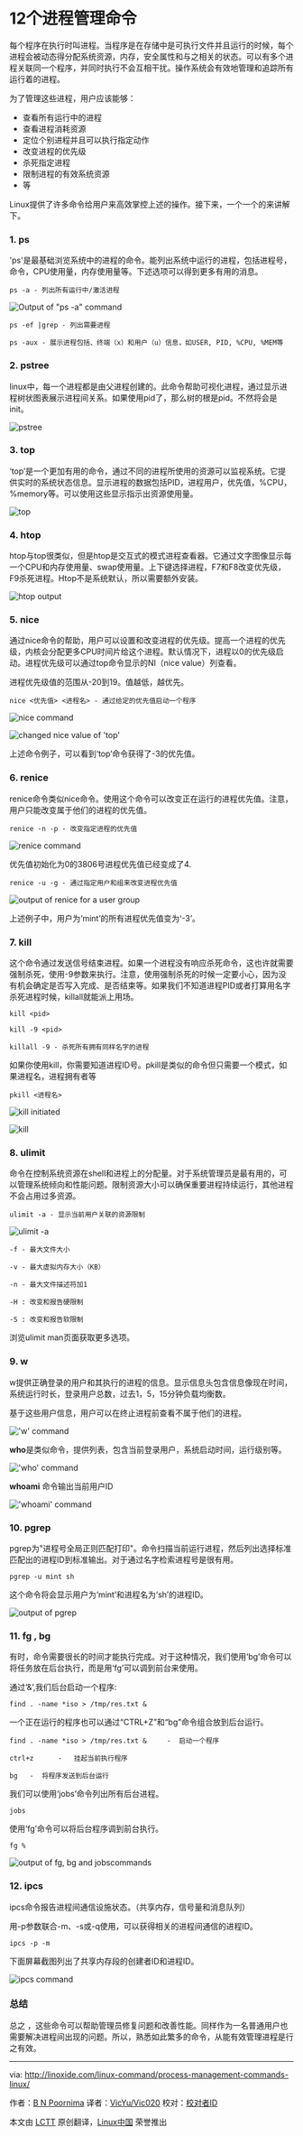 12个进程管理命令
================================================================================
每个程序在执行时叫进程。当程序是在存储中是可执行文件并且运行的时候，每个进程会被动态得分配系统资源，内存，安全属性和与之相关的状态。可以有多个进程关联同一个程序，并同时执行不会互相干扰。操作系统会有效地管理和追踪所有运行着的进程。

为了管理这些进程，用户应该能够：

- 查看所有运行中的进程
- 查看进程消耗资源
- 定位个别进程并且可以执行指定动作
- 改变进程的优先级
- 杀死指定进程
- 限制进程的有效系统资源
- 等

Linux提供了许多命令给用户来高效掌控上述的操作。接下来，一个一个的来讲解下。

### 1. ps ###

'ps'是最基础浏览系统中的进程的命令。能列出系统中运行的进程，包括进程号，命令，CPU使用量，内存使用量等。下述选项可以得到更多有用的消息。

    ps -a - 列出所有运行中/激活进程

![Output of "ps -a" command](http://blog.linoxide.com/wp-content/uploads/2015/02/ps-a2.png)

    ps -ef |grep - 列出需要进程

    ps -aux - 展示进程包括、终端（x）和用户（u）信息，如USER, PID, %CPU, %MEM等

### 2. pstree ###

linux中，每一个进程都是由父进程创建的。此命令帮助可视化进程，通过显示进程树状图表展示进程间关系。如果使用pid了，那么树的根是pid。不然将会是init。

![pstree](http://blog.linoxide.com/wp-content/uploads/2015/02/pstree.png)

### 3. top ###

‘top’是一个更加有用的命令，通过不同的进程所使用的资源可以监视系统。它提供实时的系统状态信息。显示进程的数据包括PID，进程用户，优先值，%CPU，%memory等。可以使用这些显示指示出资源使用量。

![top](http://blog.linoxide.com/wp-content/uploads/2015/02/top.png)

### 4. htop ###

htop与top很类似，但是htop是交互式的模式进程查看器。它通过文字图像显示每一个CPU和内存使用量、swap使用量。上下键选择进程，F7和F8改变优先级，F9杀死进程。Htop不是系统默认，所以需要额外安装。

![htop output](http://blog.linoxide.com/wp-content/uploads/2015/03/htop1.png)

### 5. nice ###

通过nice命令的帮助，用户可以设置和改变进程的优先级。提高一个进程的优先级，内核会分配更多CPU时间片给这个进程。默认情况下，进程以0的优先级启动。进程优先级可以通过top命令显示的NI（nice value）列查看。

进程优先级值的范围从-20到19。值越低，越优先。

    nice <优先值> <进程名> - 通过给定的优先值启动一个程序

![nice command](http://blog.linoxide.com/wp-content/uploads/2015/02/nice-cmd.png)

![changed nice value of 'top'](http://blog.linoxide.com/wp-content/uploads/2015/02/top-nice.png)

上述命令例子，可以看到‘top’命令获得了-3的优先值。

### 6. renice ###

renice命令类似nice命令。使用这个命令可以改变正在运行的进程优先值。注意，用户只能改变属于他们的进程的优先值。

    renice -n -p - 改变指定进程的优先值

![renice command](http://blog.linoxide.com/wp-content/uploads/2015/02/renice2.png)

优先值初始化为0的3806号进程优先值已经变成了4.

    renice -u -g - 通过指定用户和组来改变进程优先值

![output of renice for a user group](http://blog.linoxide.com/wp-content/uploads/2015/02/renice1.png)

上述例子中，用户为‘mint’的所有进程优先值变为‘-3’。

### 7. kill ###

这个命令通过发送信号结束进程。如果一个进程没有响应杀死命令，这也许就需要强制杀死，使用-9参数来执行。注意，使用强制杀死的时候一定要小心，因为没有机会确定是否写入完成、是否结束等。如果我们不知道进程PID或者打算用名字杀死进程时候，killall就能派上用场。

    kill <pid>

    kill -9 <pid>

    killall -9 - 杀死所有拥有同样名字的进程

如果你使用kill，你需要知道进程ID号。pkill是类似的命令但只需要一个模式，如果进程名，进程拥有者等

    pkill <进程名>

![kill initiated](http://blog.linoxide.com/wp-content/uploads/2015/02/kill-initiated.png)

![kill](http://blog.linoxide.com/wp-content/uploads/2015/02/kill.png)

### 8. ulimit ###

命令在控制系统资源在shell和进程上的分配量。对于系统管理员是最有用的，可以管理系统倾向和性能问题。限制资源大小可以确保重要进程持续运行，其他进程不会占用过多资源。

    ulimit -a - 显示当前用户关联的资源限制

![ulimit -a](http://blog.linoxide.com/wp-content/uploads/2015/02/ulimit-a.png)

    -f - 最大文件大小

    -v - 最大虚拟内存大小（KB）

    -n - 最大文件描述符加1

    -H : 改变和报告硬限制

    -S : 改变和报告软限制

浏览ulimit man页面获取更多选项。

### 9. w ###

w提供正确登录的用户和其执行的进程的信息。显示信息头包含信息像现在时间，系统运行时长，登录用户总数，过去1，5，15分钟负载均衡数。

基于这些用户信息，用户可以在终止进程前查看不属于他们的进程。

!['w' command](http://blog.linoxide.com/wp-content/uploads/2015/02/w.png)

**who**是类似命令，提供列表，包含当前登录用户，系统启动时间，运行级别等。

!['who' command](http://blog.linoxide.com/wp-content/uploads/2015/02/who.png)

**whoami** 命令输出当前用户ID

!['whoami' command](http://blog.linoxide.com/wp-content/uploads/2015/02/whoami.png)

### 10. pgrep ###

pgrep为"进程号全局正则匹配打印"。命令扫描当前运行进程，然后列出选择标准匹配出的进程ID到标准输出。对于通过名字检索进程号是很有用。

    pgrep -u mint sh

这个命令将会显示用户为‘mint’和进程名为‘sh’的进程ID。

![output of pgrep](http://blog.linoxide.com/wp-content/uploads/2015/03/pgrep.png)

### 11. fg , bg ###

有时，命令需要很长的时间才能执行完成。对于这种情况，我们使用‘bg’命令可以将任务放在后台执行，而是用‘fg’可以调到前台来使用。

通过‘&’,我们后台启动一个程序:

    find . -name *iso > /tmp/res.txt &

一个正在运行的程序也可以通过“CTRL+Z”和“bg”命令组合放到后台运行。

    find . -name *iso > /tmp/res.txt &     -  启动一个程序

    ctrl+z      -   挂起当前执行程序

    bg   -  将程序发送到后台运行

我们可以使用‘jobs’命令列出所有后台进程。

    jobs

使用‘fg’命令可以将后台程序调到前台执行。

    fg %

![output of fg, bg and jobscommands](http://blog.linoxide.com/wp-content/uploads/2015/03/fg-bg-jobs.png)

### 12. ipcs ###

ipcs命令报告进程间通信设施状态。（共享内存，信号量和消息队列）

用-p参数联合-m、-s或-q使用，可以获得相关的进程间通信的进程ID。

    ipcs -p -m

下面屏幕截图列出了共享内存段的创建者ID和进程ID。

![ipcs command](http://blog.linoxide.com/wp-content/uploads/2015/03/ipcs.png)

### 总结 ###

总之 ，这些命令可以帮助管理员修复问题和改善性能。同样作为一名普通用户也需要解决进程间出现的问题。所以，熟悉如此繁多的命令，从能有效管理进程是行之有效。

--------------------------------------------------------------------------------

via: http://linoxide.com/linux-command/process-management-commands-linux/

作者：[B N Poornima][a]
译者：[VicYu/Vic020](http://vicyu.net)
校对：[校对者ID](https://github.com/校对者ID)

本文由 [LCTT](https://github.com/LCTT/TranslateProject) 原创翻译，[Linux中国](http://linux.cn/) 荣誉推出

[a]:http://linoxide.com/author/bnpoornima/
